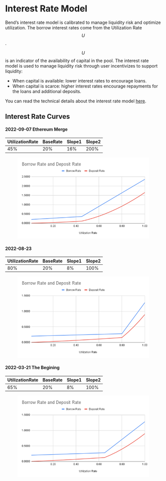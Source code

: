 # Interest Rate Model

Bend’s interest rate model is calibrated to manage liquidity risk and optimize utilization. The borrow interest rates come from the Utilization Rate $$U$$.

$$U$$ is an indicator of the availability of capital in the pool. The interest rate model is used to manage liquidity risk through user incentivizes to support liquidity:

* When capital is available: lower interest rates to encourage loans.
* When capital is scarce: higher interest rates encourage repayments for the loans and additional deposits.

You can read the technical details about the interest rate model [here](../risk/interest-rate-model.md).

## Interest Rate Curves

#### 2022-09-07 Ethereum Merge

| UtilizationRate | BaseRate | Slope1 | Slope2 |
| --------------- | -------- | ------ | ------ |
| 45%             | 20%      | 16%    | 200%   |

<figure><img src="../.gitbook/assets/Borrow Rate and Deposit Rate-45-0907.png" alt=""><figcaption></figcaption></figure>

#### 2022-08-23

| UtilizationRate | BaseRate | Slope1 | Slope2 |
| --------------- | -------- | ------ | ------ |
| 80%             | 20%      | 8%     | 100%   |

<figure><img src="../.gitbook/assets/Borrow Rate and Deposit Rate-80-0907.png" alt=""><figcaption></figcaption></figure>

#### 2022-03-21 The Begining

| UtilizationRate | BaseRate | Slope1 | Slope2 |
| --------------- | -------- | ------ | ------ |
| 65%             | 20%      | 8%     | 100%   |

<figure><img src="../.gitbook/assets/Borrow Rate and Deposit Rate-65-0907.png" alt=""><figcaption></figcaption></figure>
